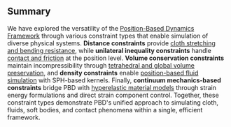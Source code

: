 ## Summary

We have explored the versatility of the [Position-Based Dynamics Framework](./lec31.2-core_framework.md) through various constraint types that enable simulation of diverse physical systems. **Distance constraints** provide [cloth stretching and bending resistance](./lec32.1-pbd_cloth_constraints.md), while **unilateral inequality constraints** handle [contact and friction](./lec32.2-pbd_collisions_constraints.md) at the position level. **Volume conservation constraints** maintain incompressibility through [tetrahedral and global volume preservation](./lec32.3-pbd_volume_constraints.md), and **density constraints** enable [position-based fluid simulation](./lec32.4-position_based_fluids.md) with SPH-based kernels. Finally, **continuum mechanics-based constraints** bridge PBD with [hyperelastic material models](./lec32.5-pbd_continuum.md) through strain energy formulations and direct strain component control. Together, these constraint types demonstrate PBD's unified approach to simulating cloth, fluids, soft bodies, and contact phenomena within a single, efficient framework.